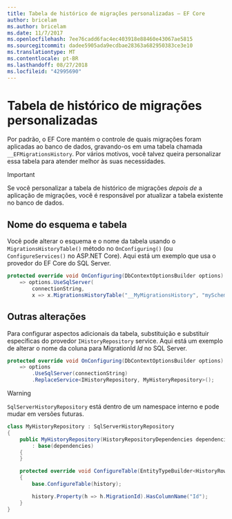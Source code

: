 ```yaml
---
title: Tabela de histórico de migrações personalizadas – EF Core
author: bricelam
ms.author: bricelam
ms.date: 11/7/2017
ms.openlocfilehash: 7ee76cadd6fac4ec403918e88460e43067ae5815
ms.sourcegitcommit: dadee5905ada9ecdbae28363a682950383ce3e10
ms.translationtype: MT
ms.contentlocale: pt-BR
ms.lasthandoff: 08/27/2018
ms.locfileid: "42995690"
---
```

<a name="custom-migrations-history-table"></a>Tabela de histórico de migrações personalizadas
===============================
Por padrão, o EF Core mantém o controle de quais migrações foram aplicadas ao banco de dados, gravando-os em uma tabela chamada `__EFMigrationsHistory`. Por vários motivos, você talvez queira personalizar essa tabela para atender melhor às suas necessidades.

> [!IMPORTANT]
> Se você personalizar a tabela de histórico de migrações *depois de* a aplicação de migrações, você é responsável por atualizar a tabela existente no banco de dados.

<a name="schema-and-table-name"></a>Nome do esquema e tabela
----------------------
Você pode alterar o esquema e o nome da tabela usando o `MigrationsHistoryTable()` método no `OnConfiguring()` (ou `ConfigureServices()` no ASP.NET Core). Aqui está um exemplo que usa o provedor do EF Core do SQL Server.

``` csharp
protected override void OnConfiguring(DbContextOptionsBuilder options)
    => options.UseSqlServer(
        connectionString,
        x => x.MigrationsHistoryTable("__MyMigrationsHistory", "mySchema"));
```

<a name="other-changes"></a>Outras alterações
-------------
Para configurar aspectos adicionais da tabela, substituição e substituir específicas do provedor `IHistoryRepository` service. Aqui está um exemplo de alterar o nome da coluna para MigrationId *Id* no SQL Server.

``` csharp
protected override void OnConfiguring(DbContextOptionsBuilder options)
    => options
        .UseSqlServer(connectionString)
        .ReplaceService<IHistoryRepository, MyHistoryRepository>();
```

> [!WARNING]
> `SqlServerHistoryRepository` está dentro de um namespace interno e pode mudar em versões futuras.

``` csharp
class MyHistoryRepository : SqlServerHistoryRepository
{
    public MyHistoryRepository(HistoryRepositoryDependencies dependencies)
        : base(dependencies)
    {
    }

    protected override void ConfigureTable(EntityTypeBuilder<HistoryRow> history)
    {
        base.ConfigureTable(history);

        history.Property(h => h.MigrationId).HasColumnName("Id");
    }
}
```
